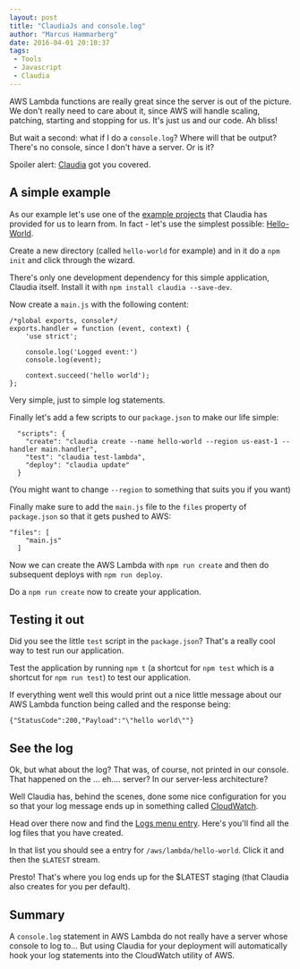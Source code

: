 ```yaml
---
layout: post
title: "ClaudiaJs and console.log"
author: "Marcus Hammarberg"
date: 2016-04-01 20:10:37
tags:
 - Tools
 - Javascript
 - Claudia
---
```


AWS Lambda functions are really great since the server is out of the picture. We don't really need to care about it, since AWS will handle scaling, patching, starting and stopping for us. It's just us and our code. Ah bliss!

But wait a second: what if I do a `console.log`? Where will that be output? There's no console, since I don't have a server. Or is it?

Spoiler alert: [Claudia](http://www.claudiajs.com) got you covered.

<!-- excerpt-end -->

## A simple example

As our example let's use one of the [example projects](https://github.com/claudiajs/example-projects) that Claudia has provided for us to learn from. In fact - let's use the simplest possible: [Hello-World](https://github.com/claudiajs/example-projects/blob/master/hello-world/).

Create a new directory (called `hello-world` for example) and in it do a `npm init` and click through the wizard.

There's only one development dependency for this simple application, Claudia itself. Install it with `npm install claudia --save-dev`. 

Now create a `main.js` with the following content:

    /*global exports, console*/
    exports.handler = function (event, context) {
        'use strict';

        console.log('Logged event:')
        console.log(event);

        context.succeed('hello world');
    };

Very simple, just to simple log statements.

Finally let's add a few scripts to our `package.json` to make our life simple:

      "scripts": {
        "create": "claudia create --name hello-world --region us-east-1 --handler main.handler",
        "test": "claudia test-lambda",
        "deploy": "claudia update"
      }

(You might want to change `--region` to something that suits you if you want)

Finally make sure to add the `main.js` file to the `files` property of `package.json` so that it gets pushed to AWS: 

    "files": [
        "main.js"
      ]

Now we can create the AWS Lambda with `npm run create` and then do subsequent deploys with `npm run deploy`. 

Do a `npm run create` now to create your application. 

## Testing it out
Did you see the little `test` script in the `package.json`? That's a really cool way to test run our application. 

Test the application by running `npm t` (a shortcut for `npm test` which is a shortcut for `npm run test`) to test our application. 

If everything went well this would print out a nice little message about our AWS Lambda function being called and the response being:

    {"StatusCode":200,"Payload":"\"hello world\""}

## See the log
Ok, but what about the log? That was, of course, not printed in our console. That happened on the ... eh.... server? In our server-less architecture? 

Well Claudia has, behind the scenes, done some nice configuration for you so that your log message ends up in something called [CloudWatch](https://console.aws.amazon.com/cloudwatch/home?region=us-east-1).

Head over there now and find the [Logs menu entry](https://console.aws.amazon.com/cloudwatch/home?region=us-east-1#logs:). Here's you'll find all the log files that you have created.

In that list you should see a entry for `/aws/lambda/hello-world`. Click it and then the `$LATEST` stream.

Presto! That's where you log ends up for the $LATEST staging (that Claudia also creates for you per default).

## Summary
A `console.log` statement in AWS Lambda do not really have a server whose console to log to... But using Claudia for your deployment will automatically hook your log statements into the CloudWatch utility of AWS.